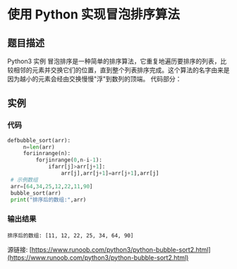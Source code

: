 # 使用 Python 实现冒泡排序算法

## 题目描述
Python3 实例
冒泡排序是一种简单的排序算法，它重复地遍历要排序的列表，比较相邻的元素并交换它们的位置，直到整个列表排序完成。这个算法的名字由来是因为越小的元素会经由交换慢慢"浮"到数列的顶端。
代码部分：

## 实例
### 代码
```python
defbubble_sort(arr):
     n=len(arr)
     foriinrange(n):
         forjinrange(0,n-i-1):
             ifarr[j]>arr[j+1]:
                 arr[j],arr[j+1]=arr[j+1],arr[j]
 # 示例数组
 arr=[64,34,25,12,22,11,90]
 bubble_sort(arr)
 print("排序后的数组:",arr)
```
### 输出结果
```
排序后的数组: [11, 12, 22, 25, 34, 64, 90]
```
源链接: [https://www.runoob.com/python3/python-bubble-sort2.html](https://www.runoob.com/python3/python-bubble-sort2.html)